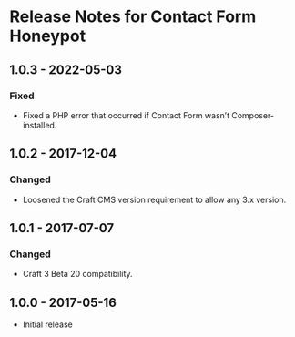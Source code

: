 # Release Notes for Contact Form Honeypot

## 1.0.3 - 2022-05-03

### Fixed
- Fixed a PHP error that occurred if Contact Form wasn’t Composer-installed.

## 1.0.2 - 2017-12-04

### Changed
- Loosened the Craft CMS version requirement to allow any 3.x version.

## 1.0.1 - 2017-07-07

### Changed
- Craft 3 Beta 20 compatibility.

## 1.0.0 - 2017-05-16

- Initial release
